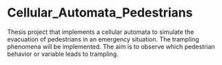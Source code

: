 # Cellular_Automata_Pedestrians
Thesis project that implements a cellular automata to simulate the evacuation of pedestrians in an emergency situation. The trampling phenomena will be implemented. The aim is to observe which pedestrian behavior or variable leads to trampling.
